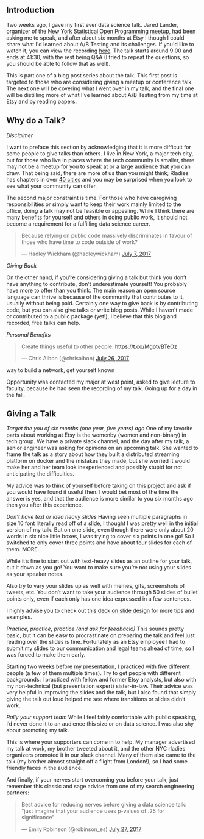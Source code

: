 ## Introduction

Two weeks ago, I gave my first ever data science talk. Jared Lander, organizer of the  [New York Statistical Open Programming meetup](https://www.meetup.com/nyhackr/), had been asking me to speak, and after about six months at Etsy I though I could share what I'd learned about A/B Testing and its challenges. If you'd like to watch it, you can view the recording [here](https://www.youtube.com/watch?v=SF-ryGgLOgQ). The talk starts around 9:00 and ends at 41:30, with the rest being Q&A (I tried to repeat the questions, so you should be able to follow that as well). 

This is part one of a blog post series about the talk. This first post is targeted to those who are considering giving a meetup or conference talk. The next one will be covering what I went over in my talk, and the final one will be distilling more of what I’ve learned about A/B Testing from my time at Etsy and by reading papers. 

## Why do a Talk? 
*Disclaimer*

I want to preface this section by acknowledging that it is more difficult for some people to give talks than others. I live in New York, a major tech city, but for those who live in places where the tech community is smaller, there may not be a meetup for you to speak at or a large audience that you can draw. That being said, there are more of us than you might think; Rladies has chapters in over [40 cities](https://rladies.org) and you may be surprised when you look to see what your community can offer. 

The second major constraint is time. For those who have caregiving responsibilities or simply want to keep their work mainly limited to the office, doing a talk may not be feasible or appealing. While I think there are many benefits for yourself and others in doing public work, it should not become a requirement for a fulfilling data science career. 

<blockquote class="twitter-tweet" data-lang="en"><p lang="en" dir="ltr">Because relying on public code massively discriminates in favour of those who have time to code outside of work?</p>&mdash; Hadley Wickham (@hadleywickham) <a href="https://twitter.com/hadleywickham/status/883295260079685634">July 7, 2017</a></blockquote> <script async src="//platform.twitter.com/widgets.js" charset="utf-8"></script>


*Giving Back*

On the other hand, if you’re considering giving a talk but think you don’t have anything to contribute, don’t underestimate yourself! You probably have more to offer than you think. The main reason an open source language can thrive is because of the community that contributes to it, usually without being paid. Certainly one way to give back is by contributing code, but you can also give talks or write blog posts. While I haven't made or contributed to a public package (yet!), I believe that this blog and recorded, free talks can help. 

*Personal Benefits* 

<blockquote class="twitter-tweet" data-lang="en"><p lang="en" dir="ltr">Create things useful to other people. <a href="https://t.co/MgptvBTeOz">https://t.co/MgptvBTeOz</a></p>&mdash; Chris Albon (@chrisalbon) <a href="https://twitter.com/chrisalbon/status/890066076511371264">July 26, 2017</a></blockquote> <script async src="//platform.twitter.com/widgets.js" charset="utf-8"></script>

way to build a network, get yourself known

Opportunity 
was contacted my major at west point, asked to give lecture to faculty, because he had seen the recording of my talk. Going up for a day in the fall. 

## Giving a Talk 

*Target the you of six months (one year, five years) ago*
One of my favorite parts about working at Etsy is the womenby (women and non-binary) in tech group. We have a private slack channel, and the day after my talk, a senior engineer was asking for opinions on an upcoming talk. She wanted to frame the talk as a story about how they built a distributed streaming platform on docker and the mistakes they made, but she worried it would make her and her team look inexperienced and possibly stupid for not anticipating the difficulties. 

My advice was to think of yourself before taking on this project and ask if you would have found it useful then. I would bet most of the time the answer is yes, and that the audience is more similar to you six months ago then you after this experience. 

*Don’t have text or idea heavy slides*
Having seen multiple paragraphs in size 10 font literally read off of a slide, I thought I was pretty well in the initial version of my talk. But on one slide, even though there were only about 20 words in six nice little boxes, I was trying to cover six points in one go! So I switched to only cover three points and have about four slides for each of them. MORE. 

While it’s fine to start out with text-heavy slides as an outline for your talk, cut it down as you go! You want to make sure you’re not using your slides as your speaker notes. 

Also try to vary your slides up as well with memes, gifs, screenshots of tweets, etc. You don’t want to take your audience through 50 slides of bullet points only, even if each only has one idea expressed in a few sentences. 

I highly advise you to check out [this deck on slide design](https://speakerdeck.com/mseckington/the-art-of-slide-design) for more tips and examples. 

*Practice, practice, practice (and ask for feedback!)*
This sounds pretty basic, but it can be easy to procrastinate on preparing the talk and feel just reading over the slides is fine. Fortunately as an Etsy employee I had to submit my slides to our communication and legal teams ahead of time, so I was forced to make them early. 

Starting two weeks before my presentation, I practiced with five different people (a few of them multiple times). Try to get people with different backgrounds: I practiced with fellow and former Etsy analysts, but also with my non-technical (but presentation expert) sister-in-law. Their advice was very helpful in improving the slides and the talk, but I also found that simply giving the talk out loud helped me see where transitions or slides didn’t work. 

*Rally your support team* 
While I feel fairly comfortable with public speaking, I’d never done it to an audience this size or on data science. I was also shy about promoting my talk. 

This is where your supporters can come in to help. My manager advertised my talk at work, my brother tweeted about it, and the other NYC rladies organizers promoted it in our slack channel. Many of them also came to the talk (my brother almost straight off a flight from London!), so I had some friendly faces in the audience. 

And finally, if your nerves start overcoming you before your talk, just remember this classic and sage advice from one of my search engineering partners:  

<blockquote class="twitter-tweet" data-lang="en"><p lang="en" dir="ltr">Best advice for reducing nerves before giving a data science talk: &quot;just imagine that your audience uses p-values of .25 for significance&quot;</p>&mdash; Emily Robinson (@robinson_es) <a href="https://twitter.com/robinson_es/status/890681844571811842">July 27, 2017</a></blockquote> <script async src="//platform.twitter.com/widgets.js" charset="utf-8"></script>


